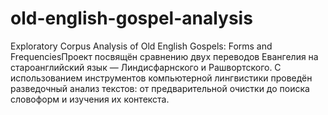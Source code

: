 # old-english-gospel-analysis
 Exploratory Corpus Analysis of Old English Gospels: Forms and FrequenciesПроект посвящён сравнению двух переводов Евангелия на староанглийский язык — Линдисфарнского и Рашвортского. С использованием инструментов компьютерной лингвистики проведён разведочный анализ текстов: от предварительной очистки до поиска словоформ и изучения их контекста.
